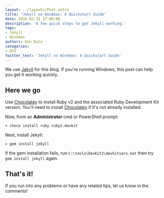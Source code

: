 ```yaml
---
layout: ../layouts/Post.astro
title: "Jekyll on Windows: A Quickstart Guide"
date: 2016-02-25 17:00:00
description: 'A few quick steps to get Jekyll working.'
tags:
- Jekyll
- Windows
authors: Ken Dale
categories:
- OSS
twitter_text: 'Jekyll on Windows: A Quickstart Guide'
---
```


We use [Jekyll](http://jekyllrb.com/) for this blog. If you're running Windows, this post can help you get it working quickly.

## Here we go

Use [Chocolatey](https://chocolatey.org/) to install Ruby v2 and the associated Ruby Development Kit version. You'll need to install [Chocolatey](https://chocolatey.org/) if it's not already installed.

Now, from an **Administrator** cmd or PowerShell prompt:

```
> choco install ruby ruby2.devkit
```

Next, install Jekyll:

```
> gem install jekyll
```

If the gem installation fails, run `C:\tools\DevKit2\devkitvars.bat` then try `gem install jekyll` again.

## That's it!

If you run into any problems or have any related tips, let us know in the comments!

